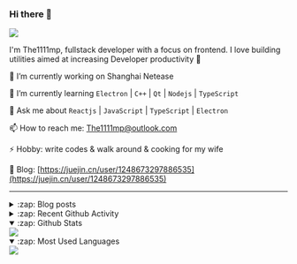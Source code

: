 ### Hi there 👋

![](https://komarev.com/ghpvc/?username=1111mp&color=green)

I'm The1111mp, fullstack developer with a focus on frontend. I love building utilities aimed at increasing Developer productivity 🙌

🔭 I’m currently working on Shanghai Netease

🌱 I’m currently learning `Electron` | `C++` | `Qt` | `Nodejs` | `TypeScript`

💬 Ask me about `Reactjs` | `JavaScript` | `TypeScript` | `Electron`

📫 How to reach me: <a href="mailto:The1111mp@outlook.com">The1111mp@outlook.com</a>

⚡ Hobby: write codes & walk around & cooking for my wife

📖 Blog: [https://juejin.cn/user/1248673297886535](https://juejin.cn/user/1248673297886535)

***

<details>
  <summary>:zap: Blog posts</summary>

  - [使用 nvm-desktop 轻松安装和管理多个 node 版本](https://juejin.cn/post/7267791228872179727)
  - [Electron 中集成 SQLite3 数据库的最佳实践](https://juejin.cn/post/7202807471881306172)
  - [从0开发IM，单聊群聊在线离线消息以及消息的已读未读功能](https://juejin.cn/post/7202583557751865401)
  - [Electron（网页）中实现接近微信消息发送体验的消息输入框及界面](https://juejin.cn/post/7252505446396575781)
  - [Qt中基于QWebEngineView和QWebChannel实现与web的交互](https://juejin.cn/post/7238423148555501629)
</details>

<details>
  <summary>:zap: Recent Github Activity</summary>

  <!--START_SECTION:activity-->
1. 🗣 Commented on [#17](https://github.com/1111mp/nvm-desktop/issues/17#issuecomment-1818154756) in [1111mp/nvm-desktop](https://github.com/1111mp/nvm-desktop)
2. 🗣 Commented on [#17](https://github.com/1111mp/nvm-desktop/issues/17#issuecomment-1818148366) in [1111mp/nvm-desktop](https://github.com/1111mp/nvm-desktop)
3. 🗣 Commented on [#17](https://github.com/1111mp/nvm-desktop/issues/17#issuecomment-1818147072) in [1111mp/nvm-desktop](https://github.com/1111mp/nvm-desktop)
4. 🎉 Merged PR [#20](https://github.com/1111mp/nvm-desktop/pull/20) in [1111mp/nvm-desktop](https://github.com/1111mp/nvm-desktop)
5. 💪 Opened PR [#20](https://github.com/1111mp/nvm-desktop/pull/20) in [1111mp/nvm-desktop](https://github.com/1111mp/nvm-desktop)
6. 🎉 Merged PR [#2](https://github.com/1111mp/nvmd-command/pull/2) in [1111mp/nvmd-command](https://github.com/1111mp/nvmd-command)
7. 💪 Opened PR [#2](https://github.com/1111mp/nvmd-command/pull/2) in [1111mp/nvmd-command](https://github.com/1111mp/nvmd-command)
8. 🗣 Commented on [#17](https://github.com/1111mp/nvm-desktop/issues/17#issuecomment-1818077807) in [1111mp/nvm-desktop](https://github.com/1111mp/nvm-desktop)
9. 🗣 Commented on [#18](https://github.com/1111mp/nvm-desktop/issues/18#issuecomment-1818054611) in [1111mp/nvm-desktop](https://github.com/1111mp/nvm-desktop)
10. 🗣 Commented on [#19](https://github.com/1111mp/nvm-desktop/issues/19#issuecomment-1817831519) in [1111mp/nvm-desktop](https://github.com/1111mp/nvm-desktop)
  <!--END_SECTION:activity-->
</details>

<details open>
  <summary>:zap: Github Stats</summary>

  <img align="center" src="https://github-readme-stats-sigma-five.vercel.app/api?username=1111mp&show_icons=true&hide_border=true&theme=gruvbox" />
</details>

<details open>
  <summary>:zap: Most Used Languages</summary>

  <img align="center" src="https://github-readme-stats-sigma-five.vercel.app/api/top-langs/?username=1111mp&layout=compact&show_icons=true&hide_border=true&theme=gruvbox" />
</details>


<!--
**1111mp/1111mp** is a ✨ _special_ ✨ repository because its `README.md` (this file) appears on your GitHub profile.

Here are some ideas to get you started:

- 🔭 I’m currently working on ...
- 🌱 I’m currently learning ...
- 👯 I’m looking to collaborate on ...
- 🤔 I’m looking for help with ...
- 💬 Ask me about ...
- 📫 How to reach me: ...
- 😄 Pronouns: ...
- ⚡ Fun fact: ...
-->
